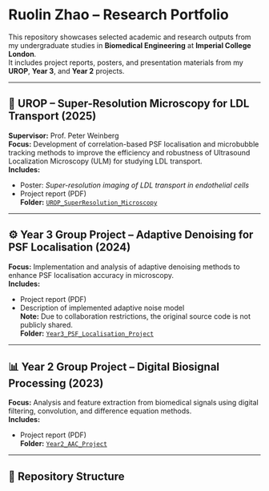 # Ruolin Zhao – Research Portfolio

This repository showcases selected academic and research outputs from my undergraduate studies in **Biomedical Engineering** at **Imperial College London**.  
It includes project reports, posters, and presentation materials from my **UROP**, **Year 3**, and **Year 2** projects.

---

## 🧬 UROP – Super-Resolution Microscopy for LDL Transport (2025)
**Supervisor:** Prof. Peter Weinberg  
**Focus:** Development of correlation-based PSF localisation and microbubble tracking methods to improve the efficiency and robustness of Ultrasound Localization Microscopy (ULM) for studying LDL transport.  
**Includes:**  
- Poster: *Super-resolution imaging of LDL transport in endothelial cells*  
- Project report (PDF)  
**Folder:** [`UROP_SuperResolution_Microscopy`](./UROP_SuperResolution_Microscopy)

---

## ⚙️ Year 3 Group Project – Adaptive Denoising for PSF Localisation (2024)
**Focus:** Implementation and analysis of adaptive denoising methods to enhance PSF localisation accuracy in microscopy.  
**Includes:**  
- Project report (PDF)  
- Description of implemented adaptive noise model  
**Note:** Due to collaboration restrictions, the original source code is not publicly shared.  
**Folder:** [`Year3_PSF_Localisation_Project`](./Year3_PSF_Localisation_Project)


---

## 📊 Year 2 Group Project – Digital Biosignal Processing (2023)
**Focus:** Analysis and feature extraction from biomedical signals using digital filtering, convolution, and difference equation methods.  
**Includes:**  
- Project report (PDF)  
**Folder:** [`Year2_AAC_Project`](./Year2_AAC_Project)

---

## 📁 Repository Structure
